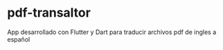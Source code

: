 # pdf-transaltor
App desarrollado con Flutter y Dart para traducir archivos pdf de ingles a español
